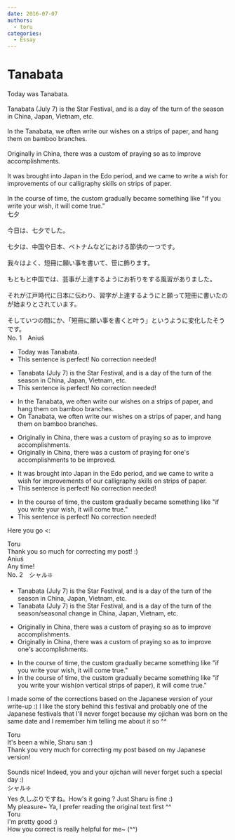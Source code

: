 ```yaml
---
date: 2016-07-07
authors:
  - toru
categories:
  - Essay
---
```


<h1 id="subject_show">Tanabata</h1>
<div class="date" hidden>Jul 7, 2016 23:14</div>
<div id="post"><div id="body_show_ori">
Today was Tanabata.<br/><br/>Tanabata (July 7) is the Star Festival, and is a day of the turn of the season in China, Japan, Vietnam, etc.<br/><br/>In the Tanabata, we often write our wishes on a strips of paper, and hang them on bamboo branches.<br/><br/>Originally in China, there was a custom of praying so as to improve accomplishments.<br/><br/>It was brought into Japan in the Edo period, and we came to write a wish for improvements of our calligraphy skills on strips of paper.<br/><br/>In the course of time, the custom gradually became something like "if you write your wish, it will come true."
</div></div>

<!-- more -->

<div id="post_ja"><div id="body_show_mo">
七夕<br/><br/>今日は、七夕でした。<br/><br/>七夕は、中国や日本、ベトナムなどにおける節供の一つです。<br/><br/>我々はよく、短冊に願い事を書いて、笹に飾ります。<br/><br/>もともと中国では、芸事が上達するようにお祈りをする風習がありました。<br/><br/>それが江戸時代に日本に伝わり、習字が上達するようにと願って短冊に書いたのが始まりとされています。<br/><br/>そしていつの間にか、「短冊に願い事を書くと叶う」というように変化したそうです。
</div></div>
<div id="block"><div class="first_name"> No. 1　<span class="just_name">Aniuś</span></div><div id="block2">
<ul class="correction_field">
<li class="incorrect">Today was Tanabata.</li>
<li class="corrected perfect">This sentence is perfect! No correction needed!</li>
</ul>
<ul class="correction_field">
<li class="incorrect">Tanabata (July 7) is the Star Festival, and is a day of the turn of the season in China, Japan, Vietnam, etc.</li>
<li class="corrected perfect">This sentence is perfect! No correction needed!</li>
</ul>
<ul class="correction_field">
<li class="incorrect">In the Tanabata, we often write our wishes on a strips of paper, and hang them on bamboo branches.</li>
<li class="corrected correct">
<span class="f_blue">On</span> Tanabata, we often write our wishes on <span class="sline"><span class="f_blue">a</span></span> strips of paper, and hang them on bamboo branches.
</li>
</ul>
<ul class="correction_field">
<li class="incorrect">Originally in China, there was a custom of praying so as to improve accomplishments.</li>
<li class="corrected correct">
Originally in China, there was a custom of praying <span class="f_blue">for one's accomplishments to be improved</span>.
</li>
</ul>
<ul class="correction_field">
<li class="incorrect">It was brought into Japan in the Edo period, and we came to write a wish for improvements of our calligraphy skills on strips of paper.</li>
<li class="corrected perfect">This sentence is perfect! No correction needed!</li>
</ul>
<ul class="correction_field">
<li class="incorrect">In the course of time, the custom gradually became something like "if you write your wish, it will come true."</li>
<li class="corrected perfect">This sentence is perfect! No correction needed!</li>
</ul>
<p class="comment_small">
 Here you go &lt;:
</p>

</div><div class="name"><span class="just_name">Toru</span><br>
Thank you so much for correcting my post! :)
</div>
<div class="name"><span class="just_name">Aniuś</span><br>
Any time!
</div>
</div>
<div id="block"><div class="first_name"> No. 2　<span class="just_name">シャル❇️</span></div><div id="block2">
<ul class="correction_field">
<li class="incorrect">Tanabata (July 7) is the Star Festival, and is a day of the turn of the season in China, Japan, Vietnam, etc.</li>
<li class="corrected correct">
Tanabata (July 7) is the Star Festival, and is a day of the turn of the season/<span class="f_blue">seasonal change</span> in China, Japan, Vietnam, etc.
</li>
</ul>
<ul class="correction_field">
<li class="incorrect">Originally in China, there was a custom of praying so as to improve accomplishments.</li>
<li class="corrected correct">
Originally in China, there was a custom of praying so as to improve one's accomplishments.
</li>
</ul>
<ul class="correction_field">
<li class="incorrect">In the course of time, the custom gradually became something like "if you write your wish, it will come true."</li>
<li class="corrected correct">
In the course of time, the custom gradually became something like "if you write your wish(on vertical strips of paper), it will come true."
</li>
</ul>
<p class="comment_small">
 I made some of the corrections based on the Japanese version of your write-up :) I like the story behind this festival and probably one of the Japanese festivals that I'll never forget because my ojichan was born on the same date and I remember him telling me about it so ^^
</p>

</div><div class="name"><span class="just_name">Toru</span><br>
It's been a while, Sharu san :)<br/>Thank you very much for correcting my post based on my Japanese version!<br/><br/>Sounds nice! Indeed, you and your ojichan will never forget such a special day :)
</div>
<div class="name"><span class="just_name">シャル❇️</span><br>
Yes 久しぶりですね。How's it going ? Just Sharu is fine :)<br/>My pleasure~ Ya, I prefer reading the original text first ^^
</div>
<div class="name"><span class="just_name">Toru</span><br>
I'm pretty good :)<br/>How you correct is really helpful for me~ (^^)
</div>
</div>
